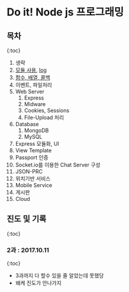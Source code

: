 # Do it! Node js 프로그래밍

## 목차
{:toc}
1. 생략
2. [모듈 사용](../2.modules), [log](./README.md:26)
3. [함수, 배열, 콜백](../3.functions_arrays_callback)
4. 이벤트, 파일처리
5. Web Server
    1) Express
    2) Midware
    3) Cookies, Sessions
    4) File-Upload 처리
6. Database
    1) MongoDB
    2) MySQL
7. Express 모듈화, UI
8. View Template
9. Passport 인증
10. Socket.io를 이용한 Chat Server 구성
11. JSON-PRC
12. 위치기반 서비스
13. Mobile Service
14. 게시판
15. Cloud

## 진도 및 기록
{:toc}
### 2과 : 2017.10.11
{:toc}
* 3과까지 다 할수 있을 줄 알았는데 못했당
* 왜케 진도가 안나가지


